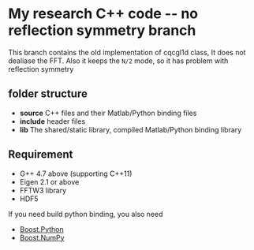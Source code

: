# My research C++ code -- no reflection symmetry branch

This branch contains the old implementation of cqcgl1d class,
It does not dealiase the FFT. Also it keeps the `N/2` mode, 
so it has problem with reflection symmetry

## folder structure 
* **source**   C++ files and their Matlab/Python binding files
* **include**  header files
* **lib**      The shared/static library, compiled Matlab/Python binding library

## Requirement
* G++ 4.7 above (supporting C++11)
* Eigen 2.1 or above
* FFTW3 library
* HDF5 

If you need build python binding, you also need
* [Boost.Python](http://www.boost.org/doc/libs/1_58_0/libs/python/doc/)
* [Boost.NumPy](https://github.com/ndarray/Boost.NumPy)
